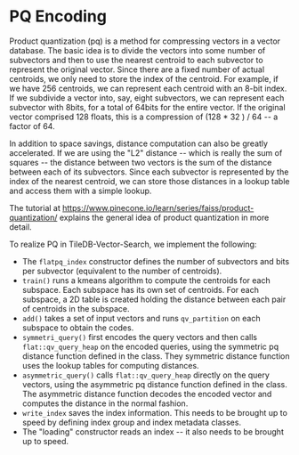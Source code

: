 # PQ Encoding

Product quantization (pq) is a method for compressing vectors in a vector database. The basic idea is to divide the vectors into some number of subvectors and then to use the nearest centroid to each subvector to represent the original vector. Since there are a fixed number of actual centroids, we only need to store the index of the centroid.
For example, if we have 256 centroids, we can represent each centroid with an 8-bit index. If we subdivide a vector into, say, eight subvectors, we can represent each subvector with 8bits, for a total of 64bits for the entire vector. If the original vector comprised 128 floats, this is a compression of (128 \* 32 ) / 64 -- a factor of 64.

In addition to space savings, distance computation can also be greatly accelerated. If we are using the "L2" distance -- which is really the sum of squares -- the distance between two vectors is the sum of the distance between each of its subvectors. Since each subvector is represented by the index of the nearest centroid, we can store those distances in a lookup table and access them with a simple lookup.

The tutorial at https://www.pinecone.io/learn/series/faiss/product-quantization/ explains the general idea of product quantization in more detail.

To realize PQ in TileDB-Vector-Search, we implement the following:

- The `flatpq_index` constructor defines the number of subvectors and bits per subvector (equivalent to the number of centroids).
- `train()` runs a kmeans algorithm to compute the centroids for each subspace. Each subspace has its own set of centroids. For each subspace, a 2D table is created holding the distance between each pair of centroids in the subspace.
- `add()` takes a set of input vectors and runs `qv_partition` on each subspace to obtain the codes.
- `symmetri_query()` first encodes the query vectors and then calls `flat::qv_query_heap` on the encoded queries, using the symmetric pq distance function defined in the class. They symmetric distance function uses the lookup tables for computing distances.
- `asymmetric_query()` calls `flat::qv_query_heap` directly on the query vectors, using the asymmetric pq distance function defined in the class. The asymmetric distance function decodes the encoded vector and computes the distance in the normal fashion.
- `write_index` saves the index information. This needs to be brought up to speed by defining index group and index metadata classes.
- The "loading" constructor reads an index -- it also needs to be brought up to speed.
